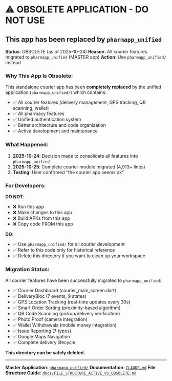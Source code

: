 # ⚠️ OBSOLETE APPLICATION - DO NOT USE

## This app has been replaced by `pharmapp_unified`

**Status**: OBSOLETE (as of 2025-10-24)
**Reason**: All courier features migrated to `pharmapp_unified` (MASTER app)
**Action**: Use `pharmapp_unified/` instead

### Why This App Is Obsolete:

This standalone courier app has been **completely replaced** by the unified application (`pharmapp_unified/`) which contains:
- ✅ All courier features (delivery management, GPS tracking, QR scanning, wallet)
- ✅ All pharmacy features
- ✅ Unified authentication system
- ✅ Better architecture and code organization
- ✅ Active development and maintenance

### What Happened:

1. **2025-10-24**: Decision made to consolidate all features into `pharmapp_unified`
2. **2025-10-25**: Complete courier module migrated (4,913+ lines)
3. **Testing**: User confirmed "the courier app seems ok"

### For Developers:

**DO NOT**:
- ❌ Run this app
- ❌ Make changes to this app
- ❌ Build APKs from this app
- ❌ Copy code FROM this app

**DO**:
- ✅ Use `pharmapp_unified/` for all courier development
- ✅ Refer to this code only for historical reference
- ✅ Delete this directory if you want to clean up your workspace

### Migration Status:

All courier features have been successfully migrated to `pharmapp_unified`:
- ✅ Courier Dashboard (courier_main_screen.dart)
- ✅ DeliveryBloc (7 events, 9 states)
- ✅ GPS Location Tracking (real-time updates every 30s)
- ✅ Smart Order Sorting (proximity-based algorithm)
- ✅ QR Code Scanning (pickup/delivery verification)
- ✅ Photo Proof (camera integration)
- ✅ Wallet Withdrawals (mobile money integration)
- ✅ Issue Reporting (7 types)
- ✅ Google Maps Navigation
- ✅ Complete delivery lifecycle

**This directory can be safely deleted.**

---

**Master Application**: [`pharmapp_unified/`](../pharmapp_unified/)
**Documentation**: [`CLAUDE.md`](../CLAUDE.md)
**File Structure Guide**: [`docs/FILE_STRUCTURE_ACTIVE_VS_OBSOLETE.md`](../docs/FILE_STRUCTURE_ACTIVE_VS_OBSOLETE.md)
